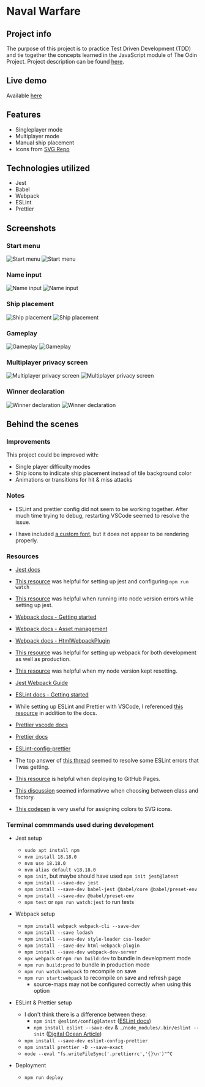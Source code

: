 # Naval Warfare

## Project info

The purpose of this project is to practice Test Driven Development (TDD) and tie together the concepts learned in the JavaScript module of The Odin Project. Project description can be found [here](https://www.theodinproject.com/lessons/javascript-battleship).

## Live demo

Available [here](https://jcampbell57.github.io/naval-warfare/)

## Features

- Singleplayer mode
- Multiplayer mode
- Manual ship placement
- Icons from [SVG Repo](https://www.svgrepo.com/)

## Technologies utilized

- Jest
- Babel
- Webpack
- ESLint
- Prettier

## Screenshots

### Start menu
![Start menu](src/assets/start-menu-600w.png)
![Start menu](src/assets/mobile-start-menu-180w.png)

### Name input
![Name input](src/assets/name-input-600w.png)
![Name input](src/assets/mobile-name-input-180w.png)

### Ship placement
![Ship placement](src/assets/ship-placement-600w.png)
![Ship placement](src/assets/mobile-ship-placement-180w.png)

### Gameplay
![Gameplay](src/assets/gameplay-600w.png)
![Gameplay](src/assets/mobile-gameplay-180w.png)

### Multiplayer privacy screen
![Multiplayer privacy screen](src/assets/privacy-screen-600w.png)
![Multiplayer privacy screen](src/assets/mobile-privacy-screen-180w.png)

### Winner declaration
![Winner declaration](src/assets/end-game-600w.png)
![Winner declaration](src/assets/mobile-end-game-180w.png)

## Behind the scenes

### Improvements

This project could be improved with:

- Single player difficulty modes
- Ship icons to indicate ship placement instead of tile background color
- Animations or transitions for hit & miss attacks

### Notes

- ESLint and prettier config did not seem to be working together. After much time trying to debug, restarting VSCode seemed to resolve the issue.

- I have included [a custom font](https://fonts.google.com/specimen/B612?preview.text=NAVAL%20WARFARE), but it does not appear to be rendering properly.

### Resources

- [Jest docs](https://jestjs.io/docs/getting-started)

- [This resource](https://www.youtube.com/watch?v=pdx2HjFRaJY&list=PL0zVEGEvSaeF_zoW9o66wa_UCNE3a7BEr&index=4) was helpful for setting up jest and configuring `npm run watch`

- [This resource](https://stackoverflow.com/questions/70269056/what-is-the-cause-of-npm-warn-ebadengine) was helpful when running into node version errors while setting up jest.

- [Webpack docs - Getting started](https://webpack.js.org/guides/getting-started/)

- [Webpack docs - Asset management](https://webpack.js.org/guides/asset-management)

- [Webpack docs - HtmlWebpackPlugin](https://webpack.js.org/guides/output-management/#setting-up-htmlwebpackplugin)

- [This resource](https://stackoverflow.com/questions/49274713/get-current-mode-in-webpack-config-js) was helpful for setting up webpack for both development as well as production.

- [This resource](https://stackoverflow.com/questions/60654549/node-keeps-reverting-back-to-older-version) was helpful when my node version kept resetting.

- [Jest Webpack Guide](https://jestjs.io/docs/webpack)

- [ESLint docs - Getting started](https://eslint.org/docs/latest/use/getting-started)

- While setting up ESLint and Prettier with VSCode, I referenced [this resource](https://www.digitalocean.com/community/tutorials/linting-and-formatting-with-eslint-in-vs-code) in addition to the docs.

- [Prettier vscode docs](https://github.com/prettier/prettier-vscode)

- [Prettier docs](https://prettier.io/docs/en/install.html)

- [ESLint-config-prettier](https://github.com/prettier/eslint-config-prettier)

- The top answer of [this thread](https://stackoverflow.com/questions/49789177/module-is-not-defined-and-process-is-not-defined-in-eslint-in-visual-studio-code) seemed to resolve some ESLint errors that I was getting.

- [This resource](https://gist.github.com/cobyism/4730490) is helpful when deploying to GitHub Pages.

- [This discussion](https://www.reddit.com/r/javascript/comments/yr34u8/askjs_is_there_any_reason_to_use_a_class_over_a/) seemed informativve when choosing between class and factory.

- [This codepen](https://codepen.io/sosuke/pen/Pjoqqp) is very useful for assigning colors to SVG icons.

### Terminal commmands used during development

- Jest setup

  - `sudo apt install npm`
  - `nvm install 18.18.0`
  - `nvm use 18.18.0`
  - `nvm alias default v18.18.0`
  - `npm init`, but maybe should have used `npm init jest@latest`
  - `npm install --save-dev jest`
  - `npm install --save-dev babel-jest @babel/core @babel/preset-env`
  - `npm install --save-dev @babel/preset-env`
  - `npm test` or `npm run watch:jest` to run tests

- Webpack setup

  - `npm install webpack webpack-cli --save-dev`
  - `npm install --save lodash`
  - `npm install --save-dev style-loader css-loader`
  - `npm install --save-dev html-webpack-plugin`
  - `npm install --save-dev webpack-dev-server`
  - `npx webpack` or `npm run build:dev` to bundle in development mode
  - `npm run build:prod` to bundle in production mode
  - `npm run watch:webpack` to recompile on save
  - `npm run start:webpack` to recompile on save and refresh page
    - source-maps may not be configured correctly when using this option

- ESLint & Prettier setup

  - I don't think there is a difference between these:
    - `npm init @eslint/config@latest` ([ESLint docs](<(https://eslint.org/docs/latest/use/getting-started)>))
    - `npm install eslint --save-dev` & `./node_modules/.bin/eslint --init` ([Digital Ocean Article](https://www.digitalocean.com/community/tutorials/linting-and-formatting-with-eslint-in-vs-code))
  - `npm install --save-dev eslint-config-prettier`
  - `npm install prettier -D --save-exact`
  - `node --eval "fs.writeFileSync('.prettierrc','{}\n')"^C`

- Deployment
  - `npm run deploy`
